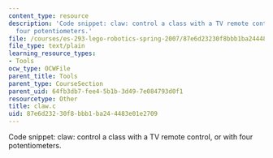 ```yaml
---
content_type: resource
description: 'Code snippet: claw: control a class with a TV remote control, or with
  four potentiometers.'
file: /courses/es-293-lego-robotics-spring-2007/87e6d23230f8bbb1ba244483e01e2709_claw.c
file_type: text/plain
learning_resource_types:
- Tools
ocw_type: OCWFile
parent_title: Tools
parent_type: CourseSection
parent_uid: 64fb3db7-fee4-5b1b-3d49-7e084793d0f1
resourcetype: Other
title: claw.c
uid: 87e6d232-30f8-bbb1-ba24-4483e01e2709
---
```

Code snippet: claw: control a class with a TV remote control, or with four potentiometers.

